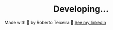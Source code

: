 <h1 align="center">
<br>
  Developing... 
<br>
</h1>


Made with 💜 by Roberto Teixeira 👋 [See my linkedin](https://www.linkedin.com/in/roberto-teixeira-developer/)